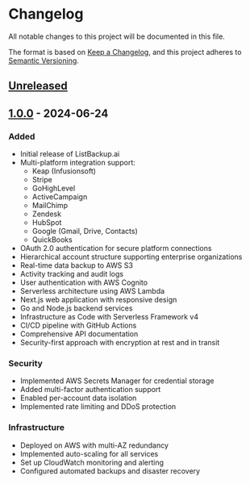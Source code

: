 # Changelog

All notable changes to this project will be documented in this file.

The format is based on [Keep a Changelog](https://keepachangelog.com/en/1.0.0/),
and this project adheres to [Semantic Versioning](https://semver.org/spec/v2.0.0.html).

## [Unreleased]

## [1.0.0] - 2024-06-24

### Added
- Initial release of ListBackup.ai
- Multi-platform integration support:
  - Keap (Infusionsoft)
  - Stripe
  - GoHighLevel
  - ActiveCampaign
  - MailChimp
  - Zendesk
  - HubSpot
  - Google (Gmail, Drive, Contacts)
  - QuickBooks
- OAuth 2.0 authentication for secure platform connections
- Hierarchical account structure supporting enterprise organizations
- Real-time data backup to AWS S3
- Activity tracking and audit logs
- User authentication with AWS Cognito
- Serverless architecture using AWS Lambda
- Next.js web application with responsive design
- Go and Node.js backend services
- Infrastructure as Code with Serverless Framework v4
- CI/CD pipeline with GitHub Actions
- Comprehensive API documentation
- Security-first approach with encryption at rest and in transit

### Security
- Implemented AWS Secrets Manager for credential storage
- Added multi-factor authentication support
- Enabled per-account data isolation
- Implemented rate limiting and DDoS protection

### Infrastructure
- Deployed on AWS with multi-AZ redundancy
- Implemented auto-scaling for all services
- Set up CloudWatch monitoring and alerting
- Configured automated backups and disaster recovery

[Unreleased]: https://github.com/ListBackup-ai/listbackup-ai/compare/v1.0.0...HEAD
[1.0.0]: https://github.com/ListBackup-ai/listbackup-ai/releases/tag/v1.0.0